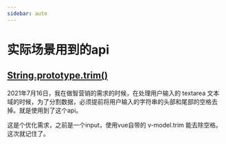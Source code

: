 ```yaml
---
sidebar: auto
---
```


# 实际场景用到的api

## [String.prototype.trim()](https://developer.mozilla.org/zh-CN/docs/Web/JavaScript/Reference/Global_Objects/String/Trim)

2021年7月16日，我在做智营销的需求的时候，在处理用户输入的 textarea 文本域的时候，为了分割数据，必须提前将用户输入的字符串的头部和尾部的空格去掉。就是使用到了这个api。

这是个优化需求，之前是一个input，使用vue自带的 v-model.trim 能去除空格。这次就记住了。